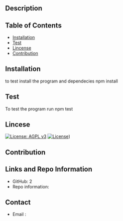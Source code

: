 # 
## Description


## Table of Contents 
* [Installation](#installation)
* [Test](#test) 
* [Lincense](#lincense)
* [Contribution](#contribution)

## Installation
to test install the program and dependecies npm install

## Test 
To test the program run npm test

## Lincese 
  [![License: AGPL v3](https://img.shields.io/badge/License-AGPL%20v3-blue.svg)](https://www.gnu.org/licenses/agpl-3.0) [![License](https://img.shields.io/badge/License-BSD%203--Clause-blue.svg)](https://opensource.org/licenses/BSD-3-Clause))

## Contribution 


## Links and Repo Information 
- GitHub: 2
- Repo information: 

## Contact 
- Email : 
